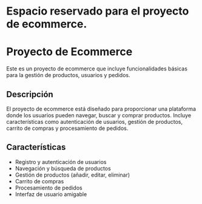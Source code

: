 # Espacio reservado para el proyecto de ecommerce.

# Proyecto de Ecommerce

Este es un proyecto de ecommerce que incluye funcionalidades básicas para la gestión de productos, usuarios y pedidos.

## Descripción

El proyecto de ecommerce está diseñado para proporcionar una plataforma donde los usuarios pueden navegar, buscar y comprar productos. Incluye características como autenticación de usuarios, gestión de productos, carrito de compras y procesamiento de pedidos.

## Características

- Registro y autenticación de usuarios
- Navegación y búsqueda de productos
- Gestión de productos (añadir, editar, eliminar)
- Carrito de compras
- Procesamiento de pedidos
- Interfaz de usuario amigable
